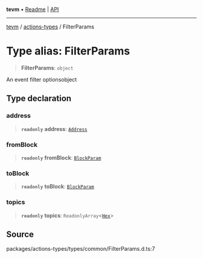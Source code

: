 **tevm** • [Readme](../../README.md) \| [API](../../modules.md)

***

[tevm](../../README.md) / [actions-types](../README.md) / FilterParams

# Type alias: FilterParams

> **FilterParams**: `object`

An event filter optionsobject

## Type declaration

### address

> **`readonly`** **address**: [`Address`](Address.md)

### fromBlock

> **`readonly`** **fromBlock**: [`BlockParam`](../../index/type-aliases/BlockParam.md)

### toBlock

> **`readonly`** **toBlock**: [`BlockParam`](../../index/type-aliases/BlockParam.md)

### topics

> **`readonly`** **topics**: `ReadonlyArray`\<[`Hex`](Hex.md)\>

## Source

packages/actions-types/types/common/FilterParams.d.ts:7
